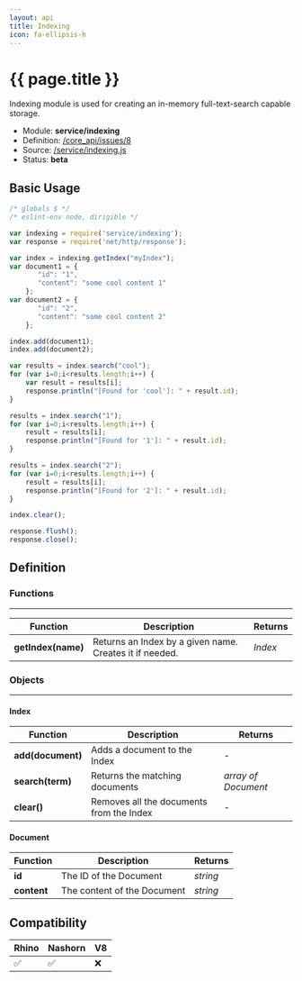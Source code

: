 ```yaml
---
layout: api
title: Indexing
icon: fa-ellipsis-h
---
```


{{ page.title }}
===

Indexing module is used for creating an in-memory full-text-search capable storage.

- Module: **service/indexing**
- Definition: [/core_api/issues/8](https://github.com/dirigiblelabs/core_api/issues/8)
- Source: [/service/indexing.js](https://github.com/dirigiblelabs/core_api/blob/master/core_api/ScriptingServices/service/indexing.js)
- Status: **beta**

Basic Usage
---

```javascript
/* globals $ */
/* eslint-env node, dirigible */

var indexing = require('service/indexing');
var response = require('net/http/response');

var index = indexing.getIndex("myIndex");
var document1 = {
       "id": "1",
       "content": "some cool content 1"
    };
var document2 = {
       "id": "2",
       "content": "some cool content 2"
    };

index.add(document1);
index.add(document2);

var results = index.search("cool");
for (var i=0;i<results.length;i++) {
	var result = results[i];
    response.println("[Found for 'cool']: " + result.id);    
}

results = index.search("1");
for (var i=0;i<results.length;i++) {
	result = results[i];
    response.println("[Found for '1']: " + result.id);
}

results = index.search("2");
for (var i=0;i<results.length;i++) {
	result = results[i];
    response.println("[Found for '2']: " + result.id);
}

index.clear();

response.flush();
response.close();
```




Definition
---

### Functions

---

Function     | Description | Returns
------------ | ----------- | --------
**getIndex(name)**   | Returns an Index by a given name. Creates it if needed. | *Index*




### Objects

---

#### Index


Function     | Description | Returns
------------ | ----------- | --------
**add(document)**   | Adds a document to the Index | -
**search(term)**   | Returns the matching documents | *array of Document*
**clear()**   | Removes all the documents from the Index | -


#### Document


Function     | Description | Returns
------------ | ----------- | --------
**id**   | The ID of the Document | *string*
**content**   | The content of the Document | *string*



Compatibility
---

Rhino | Nashorn | V8
----- | ------- | --------
 ✅  | ✅  | ❌


